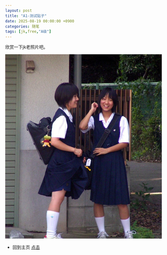 ```yaml
---
layout: post
title: "A1-测试贴子"
date: 2025-08-19 00:00:00 +0900
categories: 随笔
tags: [jk,free,"A级"]
---
```


欣赏一下jk老照片吧。

![我的图片](/assets/img/2.jpg)






- 回到主页 [点击](https://cannot5dme.github.io)
